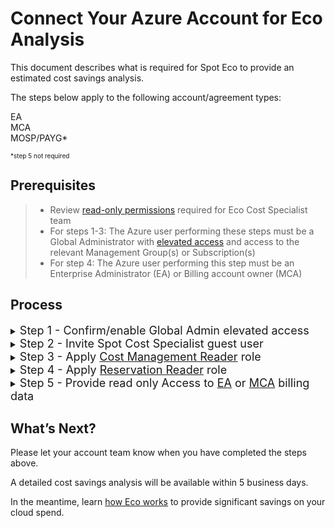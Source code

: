 # Connect Your Azure Account for Eco Analysis

This document describes what is required for Spot Eco to provide an estimated cost savings analysis.

The steps below apply to the following account/agreement types:

EA<br>
MCA<br>
MOSP/PAYG*

<font size="-2">*step 5 not required</font>



## Prerequisites

> - Review [read-only permissions](https://docs.spot.io/eco/azure-tutorials/access-roles-read-only) required for Eco Cost Specialist team
> - For steps 1-3: The Azure user performing these steps must be a Global Administrator with [elevated access](https://docs.microsoft.com/en-us/azure/role-based-access-control/elevate-access-global-admin#elevate-access-for-a-global-administrator) and access to the relevant Management Group(s) or Subscription(s)
> - For step 4: The Azure user performing this step must be an Enterprise Administrator (EA) or Billing account owner (MCA)


## Process

<details>

<summary><font size="+1">Step 1 - Confirm/enable Global Admin elevated access</font></summary>

1. Log into the [Azure portal](https://portal.azure.com/)

2. Go to **Azure Active Directory**

3. In the left pane under **Manage**, click **Properties**

4. At the bottom of the page, toggle **Access management for Azure resources** to **Yes**
</details>

<details>

<summary><font size="+1">Step 2 - Invite Spot Cost Specialist guest user</font></summary>

1. Go to **Users** and click **New user** / **Invite external user**

2. In the Invite external user page, enter:

    Email: <u>ecoazad@netapp.com</u>
   
    Display Name: Eco Cost Specialist (feel free to change)

3. Click **Review & Invite** (lower left corner) and then **Invite**

</details>

<details>

<summary><font size="+1">Step 3 - Apply <u>Cost Management Reader</u> role</font></summary>

* details for this permission can be found [here](https://learn.microsoft.com/en-us/azure/cost-management-billing/costs/understand-work-scopes)

* Please apply this role at the highest level possible, ideally on the Tenant or other Management Group that contains all of the desired Subscriptions. This role can also be applied on a per Subscription basis if needed.

1. Go to the **Management Group** or **Subscription(s)** you would like to give the Eco Cost Specialist team access to

2. In the left menu, select **Access Control (IAM)**

3. Click **Add** / **Add role assignment**

4. Search for and select <u>Cost Management Reader</u>

5. Click **Next** in lower left

6. Click **+ Select members**

7. In the right pane, search for and select <u>ecoazad@netapp.com</u>

8. Click **Review + assign** in the lower left

</details>

<details>

<summary><font size="+1">Step 4 - Apply <u>Reservation Reader</u> role</font></summary>

* details for this permission can be found [here](https://learn.microsoft.com/en-us/azure/cost-management-billing/reservations/view-reservations)

1. Go to the Reservations Page

2. Click **Role assignments** and then **Add** / **Add role assignment**

3. Search for and select <u>Reservation Reader</u>

4. Click **Next** in the lower left

5. Click **+ Select members**

6. In the right pane, search for and select <u>ecoazad@netapp.com</u>

7. Click **Review + assign** in the lower left

</details>

<details>

<summary><font size="+1">Step 5 - Provide read only Access to <u>EA</u> or <u>MCA</u> billing data</font></summary>

* <details><summary>EA</summary>

  * details for this permission can be found [here](https://learn.microsoft.com/en-us/azure/cost-management-billing/manage/understand-ea-roles) 

  1. Go to Cost Management & Billing

  2. In the left menu, select Billing Scopes and then select the appropriate Billing Account Scope

  3. In the left menu, select **Access Control (IAM)**

  4. In the top menu, select **+ Add** / **Enterprise administrator**

  5. In the right pane, search for and select <u>ecoazad@netapp.com</u>

  6. Check the box for **Provide read-only access**

  7. Click **Add** in the lower right


* <details><summary>MCA</summary>

  * details for this permission can be found [here](https://learn.microsoft.com/en-us/azure/cost-management-billing/manage/understand-mca-roles)

  1. Go to Cost Management & Billing

  3. In the left menu, select **Access Control (IAM)**

  4. In the top menu, select **+ Add**

  4. In the right pane, select <u>Billing account reader</u>

  5. Search for and select <u>ecoazad@netapp.com</u> and click **Save**

</details>


## What’s Next?

Please let your account team know when you have completed the steps above.

A detailed cost savings analysis will be available within 5 business days.

In the meantime, learn [how Eco works](eco/azure-tutorials/) to provide significant savings on your cloud spend.
